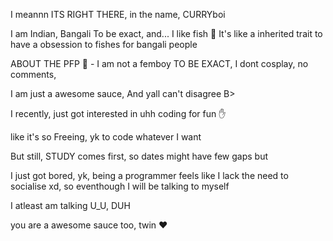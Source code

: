 I meannn ITS RIGHT THERE, in the name, CURRYboi 

I am Indian, Bangali To be exact, and... I like fish 🤤 It's like a inherited trait to have a obsession to fishes for bangali people

ABOUT THE PFP 👀 - I am not a femboy TO BE EXACT, I dont cosplay, no comments,

I am just a awesome sauce, And yall can't disagree B>

I recently, just got interested in uhh coding for fun ✋

like it's so Freeing, yk to code whatever I want 

But still, STUDY comes first, so dates might have few gaps but 

I just got bored, yk, being a programmer feels like I lack the need to socialise xd, so eventhough I will be talking to myself 

I atleast am talking U_U, DUH


you are a awesome sauce too, twin ❤
